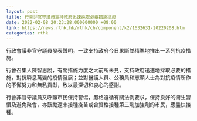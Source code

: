 ```yaml
---
layout: post
title: 行會非官守議員支持政府迅速採取必要措施抗疫
date: 2022-02-08 20:23:28.000000000 +08:00
link: https://news.rthk.hk/rthk/ch/component/k2/1632631-20220208.htm
categories: rthk
---
```


行政會議非官守議員發表聲明，一致支持政府今日果斷並精準地推出一系列抗疫措施。

行會召集人陳智思說，有關措施力度之大前所未見，支持政府迅速地採取必要的措施，對抗瞬息萬變的疫情發展；並對醫護人員、公務員和志願人士為對抗疫情所作的不懈努力和無私貢獻，致以最深切和衷心的感謝。

行會非官守議員又呼籲市民保持警惕，嚴格遵循有關法例要求，保持良好的衞生習慣及避免聚會，亦鼓勵還未接種疫苗或合資格接種第三劑加強劑的市民，應盡快接種。
